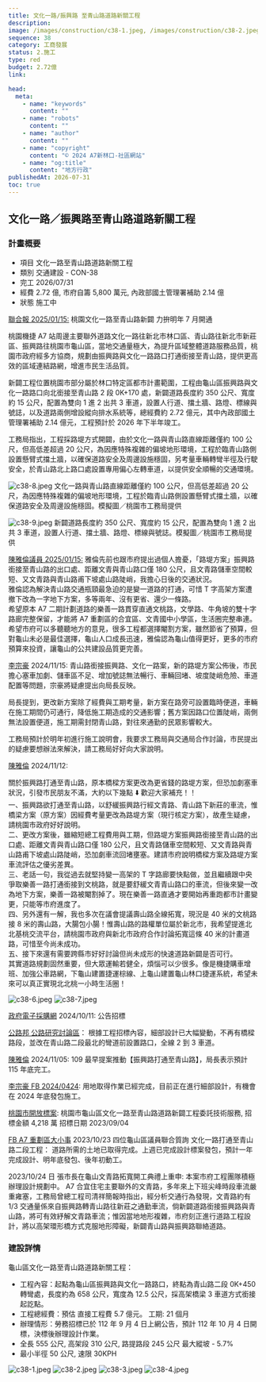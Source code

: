 ```yaml
---
title: 文化一路/振興路 至青山路道路新關工程
description:
image: /images/construction/c38-1.jpeg, /images/construction/c38-2.jpeg, /images/construction/c38-3.jpeg, /images/construction/c38-4.jpeg
sequence: 38
category: 工商發展
status: 2.施工
type: red
budget: 2.72億
link:

head:
  meta:
    - name: "keywords"
      content: ""
    - name: "robots"
      content: ""
    - name: "author"
      content: ""
    - name: "copyright"
      content: "© 2024 A7新林口-社區網站"
    - name: "og:title"
      content: "地方行政"
publishedAt: 2026-07-31
toc: true
---
```


## 文化一路／振興路至青山路道路新關工程

### 計畫概要

- 項目 文化一路至青山路道路新關工程
- 類別 交通建設 - CON-38
- 完工 2026/07/31
- 經費 2.72 億, 市府自籌 5,800 萬元, 內政部國土管理署補助 2.14 億
- 狀態 施工中

<a href="https://udn.com/news/story/7324/8492238">聯合報 2025/01/15:</a> 桃園文化一路至青山路新闢 力拚明年 7 月開通

桃園機捷 A7 站周邊主要聯外道路文化一路往新北市林口區、青山路往新北市新莊區、振興路往桃園市龜山區，當地交通量極大，為提升區域整體道路服務品質，桃園市政府經多方協商，規劃由振興路與文化一路路口打通銜接至青山路，提供更高效的區域連結路網，增進市民生活品質。

新闢工程位置桃園市部分屬於林口特定區都市計畫範圍，工程由龜山區振興路與文化一路路口向北銜接至青山路 2 段 0K+170 處，新闢道路長度約 350 公尺、寬度約 15 公尺，配置為雙向 1 進 2 出共 3 車道，設置人行道、擋土牆、路燈、標線與號誌，以及道路兩側增設縱向排水系統等，總經費約 2.72 億元，其中內政部國土管理署補助 2.14 億元，工程預計於 2026 年下半年竣工。

工務局指出，工程採路堤方式開闢，由於文化一路與青山路直線距離僅約 100 公尺，但高低差超過 20 公尺，為因應特殊複雜的偏坡地形環境，工程於臨青山路側設置懸臂式擋土牆，以確保道路安全及周邊設施穩固，另考量車輛轉彎半徑及行駛安全，於青山路北上路口處設置專用偏心左轉車道，以提供安全順暢的交通環境。

![c38-8.jpeg](/images/construction/c38-8.jpeg)
文化一路與青山路直線距離僅約 100 公尺，但高低差超過 20 公尺，為因應特殊複雜的偏坡地形環境，工程於臨青山路側設置懸臂式擋土牆，以確保道路安全及周邊設施穩固。模擬圖／桃園市工務局提供

![c38-9.jpeg](/images/construction/c38-9.jpeg)
新闢道路長度約 350 公尺、寬度約 15 公尺，配置為雙向 1 進 2 出共 3 車道，設置人行道、擋土牆、路燈、標線與號誌。模擬圖／桃園市工務局提供

<a href="https://www.facebook.com/share/p/17Gr8qVBup/">陳雅倫議員 2025/01/15:</a>
雅倫先前也跟市府提出過個人擔憂，「路堤方案」振興路銜接至青山路的出口處、距離文青與青山路口僅 180 公尺，且文青路儲車空間較短、又文青路與青山路甫下坡處山路陡峭，我擔心日後的交通狀況。  
雅倫認為解決青山路交通瓶頸最急迫的是變一道路的打通，可惜 T 字高架方案遭撤下改為一字地下方案，多等兩年、沒有更省、還少一條路。  
希望原本 A7 二期計劃道路的樂善一路貫穿直通文桃路，文學路、牛角坡的雙十字路廊完整保留，才能將 A7 重劃區的合宜區、文青國中小學區，生活圈完整串連。  
希望市府可以多聽聽地方的意見，很多工程都選擇閹割方案，雖然節省了預算，但對龜山未必是最佳選擇，龜山人口成長迅速，雅倫認為龜山值得更好，更多的市府預算來投資，讓龜山的公共建設品質更完善。

<a href="https://www.facebook.com/share/p/1AnGSFkMHa/">李宗豪</a> 2024/11/15:
青山路銜接振興路、文化一路案，新的路堤方案公佈後，市民擔心塞車加劇、儲車區不足、增加號誌無法暢行、車輛回堵、坡度陡峭危險、車道配置等問題，宗豪將疑慮提出向局長反映。

局長提到，更改新方案除了經費與工期考量，新方案在路旁可設置臨時便道，車輛在施工期間仍可通行，降低施工期造成的交通影響；舊方案因路口位置陡峭，兩側無法設置便道，施工期需封閉青山路，對往來通勤的民眾影響較大。

工務局預計於明年初進行施工說明會，我要求工務局與交通局合作討論，市民提出的疑慮要想辦法來解決，請工務局好好向大家說明。

<a href="https://www.facebook.com/share/p/15YcZsiYsm/">陳雅倫</a> 2024/11/12:

關於振興路打通至青山路，原本橋樑方案更改為更省錢的路堤方案，但恐加劇塞車狀況，引發市民朋友不滿，大約以下幾點 ⬇️ 歡迎大家補充！！  
一、振興路欲打通至青山路，以舒緩振興路行經文青路、青山路下新莊的車流，惟橋梁方案（原方案）因經費考量更改為路堤方案（現行核定方案），故產生疑慮，請桃園市政府好好說明。  
二、更改方案後，雖縮短總工程費用與工期，但路堤方案振興路銜接至青山路的出口處、距離文青與青山路口僅 180 公尺，且文青路儲車空間較短、又文青路與青山路甫下坡處山路陡峭，恐加劇車流回堵壅塞。建請市府說明橋樑方案及路堤方案車流評估之優劣差異。  
三、老話一句，我從過去就堅持變一高架的 T 字路廊要快點做，並且繼續跟中央爭取樂善一路打通銜接到文桃路，就是要舒緩文青青山路口的車流，但後來變一改為地下方案，樂善一路被閹割掉了。現在樂善一路直通才要開始再重跑都市計畫變更，只能等市府進度了。  
四、另外還有一解，我也多次在議會提議壽山路全線拓寬，現況是 40 米的文桃路接 8 米的壽山路，大腸包小腸！惟壽山路的路權單位屬於新北市，我希望提進北北基桃交流平台，請桃園市政府與新北市政府合作討論拓寬這條 40 米的計畫道路，可惜至今尚未成功。  
五、接下來還有需要跨縣市好好討論但尚未成形的快速道路新闢是否可行。  
其實道路規劃固然重要，但大眾運輸若健全，煩惱可以少很多。像是機捷購車增班、加強公車路網，下龜山建置捷運棕線、上龜山建置龜山林口捷運系統，希望未來可以真正實現北北桃一小時生活圈！

![c38-6.jpeg](/images/construction/c38-6.jpeg)
![c38-7.jpeg](/images/construction/c38-7.jpeg)

<a href="https://web.pcc.gov.tw/tps/QueryTender/query/searchTenderDetail?pkPmsMain=NzA3MDAzMjc%3D&fbclid=IwY2xjawGcx95leHRuA2FlbQIxMAABHf-ix6-xqMHu-lbJycVGyksrZC-BImAepJYB5QGhTmgpohSXZxFTpwBp3g_aem_cC4FuhGgEuA7SKDcVRhAPg">政府電子採購網</a> 2024/10/11: 公告招標

<a href="https://www.facebook.com/share/12Do7ArNeVD/">公路邦 公路研究討論區</a>： 根據工程招標內容，細部設計已大幅變動，不再有橋樑路段，並改在青山路二段最北的彎道前設置路口，全線 2 到 3 車道。

<a  href="https://www.facebook.com/share/pamg4jkeLJCHaFVp/">陳雅倫</a> 2024/11/05:
109 最早提案推動【振興路打通至青山路】，局長表示預計 115 年底完工。

<a href="https://www.facebook.com/groups/a7xinlinkou/permalink/706404014798183/">李宗豪 FB 2024/0424</a>: 用地取得作業已經完成，目前正在進行細部設計，有機會在 2024 年底發包施工。

<a href="https://pcc.mlwmlw.org/tender/%E6%A1%83%E5%9C%92%E5%B8%82%E6%94%BF%E5%BA%9C%E5%B7%A5%E5%8B%99%E5%B1%80/1120728-2">桃園市開放標案</a>: 桃園市龜山區文化一路至青山路道路新闢工程委託技術服務, 招標金額 4,218 萬 招標日期 2023/09/04

<a href="https://www.facebook.com/groups/1951117865015671/permalink/6537754056352006/?mibextid=uyAsYr">FB A7 重劃區大小事</a> 2023/10/23 四位龜山區議員聯合質詢
文化一路打通至青山路二段工程： 道路所需的土地已取得完成。上週已完成設計標案發包，預計一年完成設計、明年底發包、後年初動工。

2023/10/24 日 張市長在龜山文青路拓寬開工典禮上重申: 本案市府工程團隊積極辦理設計規劃中。 A7 合宜住宅主要聯外的文青路，多年來上下班尖峰時段車流嚴重雍塞，工務局曾總工程司清祥簡報時指出，經分析交通行為發現，文青路約有 1/3 交通量係來自振興路轉青山路往新莊之通勤車流，倘新闢道路銜接振興路與青山路，將可有效紓解文青路車流；惟因當地地形複雜，市府刻正進行道路工程設計，將以高架環形橋方式克服地形障礙，新闢青山路與振興路聯絡道路。

### 建設詳情

龜山區文化一路至青山路道路新關工程：

- 工程內容：起點為龜山區振興路與文化一路路口，終點為青山路二段 0K+450 轉彎處，長度約為 658 公尺，寬度為 12.5 公尺，採高架橋梁 3 車道方式銜接起訖點。
- 工程總經費：預估 直接工程費 5.7 億元。 工期: 21 個月
- 辦理情形：勞務招標已於 112 年 9 月 4 日上網公告，預計 112 年 10 月 4 日開標，決標後辦理設計作業。
- 全長 555 公尺, 高架段 310 公尺, 路提路段 245 公尺 最大縱坡 - 5.7%
- 最小半徑 50 公尺, 速限 30KPH

![c38-1.jpeg](/images/construction/c38-1.jpeg)
![c38-2.jpeg](/images/construction/c38-2.jpeg)
![c38-3.jpeg](/images/construction/c38-3.jpeg)
![c38-4.jpeg](/images/construction/c38-4.jpeg)
